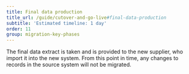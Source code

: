 ```yaml
---
title: Final data production
title_url: /guide/cutover-and-go-live#final-data-production
subtitle: 'Estimated timeline: 1 day'
order: 11
group: migration-key-phases
---
```


The final data extract is taken and is provided to the new supplier, who import it into the new system. From this point in time, any changes to records in the source system will not be migrated.
